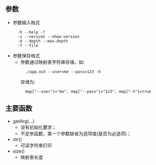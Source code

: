 
## 参数
- 参数输入格式
  ```shell
    -h --help -?
    -v --version --show-version
    -d --depth --max-depth
    -f --file
  ```
- 参数保存格式
    + 参数通过映射表字符串存储，如:
      ```shell
        ./app.out --user=me --pass=123 -h
      ```
      存储为:
      ```shell
        map["--user"]="me", map["--pass"]="123", map["-h"]=true
      ```

## 主要函数
- getArg(...)
    + 没有初始化要求；
    + 不定参函数，第一个参数缺省为选项值(是否为必选项)；
- str()
    + 可读字符串打印
- size()
    + 映射表长度
